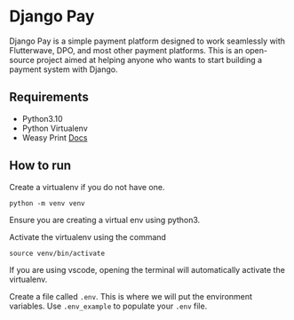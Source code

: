 # Django Pay

Django Pay is a simple payment platform designed to work seamlessly with Flutterwave, DPO, and most other payment platforms. This is an open-source project aimed at helping anyone who wants to start building a payment system with Django.

## Requirements
- Python3.10
- Python Virtualenv
- Weasy Print [Docs](https://doc.courtbouillon.org/weasyprint/stable/first_steps.html)

## How to run
Create a virtualenv if you do not have one.
```
python -m venv venv
```
Ensure you are creating a virtual env using python3.

Activate the virtualenv using the command
```
source venv/bin/activate
```
If you are using vscode, opening the terminal will automatically activate the virtualenv.

Create a file called `.env`. This is where we will put the environment variables.
Use `.env_example` to populate your `.env` file.